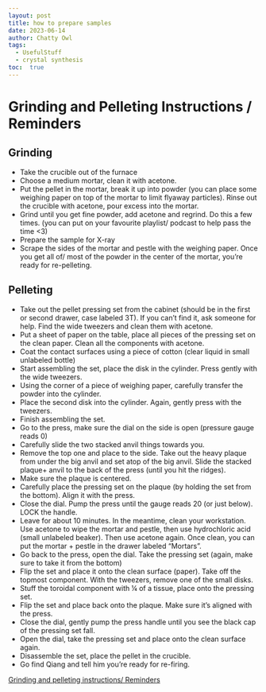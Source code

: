 ```yaml
---
layout: post
title: how to prepare samples 
date: 2023-06-14
author: Chatty Owl  
tags: 
  - UsefulStuff 
  - crystal synthesis
toc:  true
---
```


# Grinding and Pelleting Instructions / Reminders

## Grinding
- Take the crucible out of the furnace
- Choose a medium mortar, clean it with acetone.
- Put the pellet in the mortar, break it up into powder (you can place some weighing paper on top
of the mortar to limit flyaway particles). Rinse out the crucible with acetone, pour excess into
the mortar.
- Grind until you get fine powder, add acetone and regrind. Do this a few times. (you can put on
your favourite playlist/ podcast to help pass the time <3)
- Prepare the sample for X-ray
- Scrape the sides of the mortar and pestle with the weighing paper. Once you get all of/ most of
the powder in the center of the mortar, you’re ready for re-pelleting.

## Pelleting
- Take out the pellet pressing set from the cabinet (should be in the first or second drawer, case
labeled 3T). If you can’t find it, ask someone for help. Find the wide tweezers and clean them
with acetone.
- Put a sheet of paper on the table, place all pieces of the pressing set on the clean paper. Clean
all the components with acetone.
- Coat the contact surfaces using a piece of cotton (clear liquid in small unlabeled bottle)
- Start assembling the set, place the disk in the cylinder. Press gently with the wide tweezers.
- Using the corner of a piece of weighing paper, carefully transfer the powder into the cylinder.
- Place the second disk into the cylinder. Again, gently press with the tweezers.
- Finish assembling the set.
- Go to the press, make sure the dial on the side is open (pressure gauge reads 0)
- Carefully slide the two stacked anvil things towards you.
- Remove the top one and place to the side. Take out the heavy plaque from under the big anvil
and set atop of the big anvil. Slide the stacked plaque+ anvil to the back of the press (until you
hit the ridges).
- Make sure the plaque is centered.
- Carefully place the pressing set on the plaque (by holding the set from the bottom). Align it with
the press.
- Close the dial. Pump the press until the gauge reads 20 (or just below). LOCK the handle.
- Leave for about 10 minutes. In the meantime, clean your workstation. Use acetone to wipe the
mortar and pestle, then use hydrochloric acid (small unlabeled beaker). Then use acetone again.
Once clean, you can put the mortar + pestle in the drawer labeled “Mortars”.
- Go back to the press, open the dial. Take the pressing set (again, make sure to take it from the
bottom)
- Flip the set and place it onto the clean surface (paper). Take off the topmost component. With
the tweezers, remove one of the small disks.
- Stuff the toroidal component with ¼ of a tissue, place onto the pressing set.
- Flip the set and place back onto the plaque. Make sure it’s aligned with the press.
- Close the dial, gently pump the press handle until you see the black cap of the pressing set fall.
- Open the dial, take the pressing set and place onto the clean surface again.
- Disassemble the set, place the pellet in the crucible.
- Go find Qiang and tell him you’re ready for re-firing.

  
[Grinding and pelleting instructions/ Reminders](_posts/PostFile/Grinding_Pelleting.pdf)
